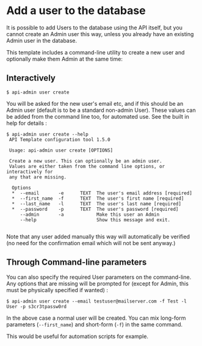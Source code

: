 # Add a user to the database

It is possible to add Users to the database using the API itself, but you cannot
create an Admin user this way, unless you already have an existing Admin user in
the database.

This template includes a command-line utility to create a new user and
optionally make them Admin at the same time:

## Interactively

```console
$ api-admin user create
```

You will be asked for the new user's email etc, and if this should be an
Admin user (default is to be a standard non-admin User). These values can be
added from the command line too, for automated use. See the built in help for
details :

```console
$ api-admin user create --help
 API Template configuration tool 1.5.0

 Usage: api-admin user create [OPTIONS]

 Create a new user. This can optionally be an admin user.
 Values are either taken from the command line options, or interactively for
 any that are missing.

  Options
  *  --email       -e      TEXT  The user's email address [required]
  *  --first_name  -f      TEXT  The user's first name [required]
  *  --last_name   -l      TEXT  The user's last name [required]
  *  --password    -p      TEXT  The user's password [required]
     --admin       -a            Make this user an Admin
     --help                      Show this message and exit.


```

Note that any user added manually this way will automatically be verified (no
need for the confirmation email which will not be sent anyway.)

## Through Command-line parameters

You can also specify the required User parameters on the command-line. Any
options that are missing will be prompted for (except for Admin, this must be
physically specified if wanted) :

```console
$ api-admin user create --email testuser@mailserver.com -f Test -l User -p s3cr3tpassw0rd
```

In the above case a normal user will be created. You can mix long-form
parameters (`--first_name`) and short-form (`-f`) in the same command.

This would be useful for automation scripts for example.
